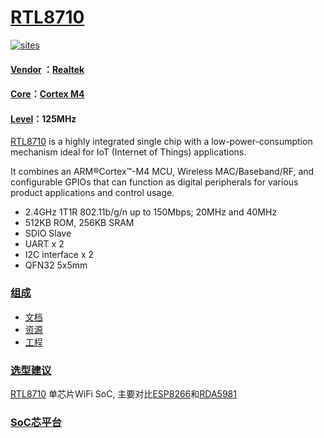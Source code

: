 ﻿# [RTL8710](https://github.com/SoCXin/RTL8710)

[![sites](http://182.61.61.133/link/resources/SoC.png)](http://www.SoC.Xin)

#### [Vendor](https://github.com/SoCXin/Vendor) ：[Realtek](https://www.realtek.com/zh/)
#### [Core](https://github.com/SoCXin/Cortex)：[Cortex M4](https://github.com/SoCXin/CM4)
#### [Level](https://github.com/SoCXin/Level)：125MHz

[RTL8710](https://github.com/SoCXin/RTL8710) is a highly integrated single chip with a low-power-consumption mechanism ideal for IoT (Internet of Things) applications.

It combines an ARM®Cortex™-M4 MCU, Wireless MAC/Baseband/RF, and configurable GPIOs that can function as digital peripherals for various product applications and control usage.


* 2.4GHz 1T1R 802.11b/g/n up to 150Mbps; 20MHz and 40MHz
* 512KB ROM, 256KB SRAM
* SDIO Slave
* UART x 2
* I2C interface x 2
* QFN32 5x5mm

### [组成](https://github.com/SoCXin/RTL8710)

- [文档](docs/)
- [资源](src/)
- [工程](project/)

### [选型建议](https://github.com/SoCXin)

[RTL8710](https://github.com/SoCXin/RTL8710) 单芯片WiFi SoC, 主要对比[ESP8266](https://github.com/SoCXin/ESP8266)和[RDA5981](https://github.com/SoCXin/RDA5981)

###  [SoC芯平台](http://www.SoC.Xin)
